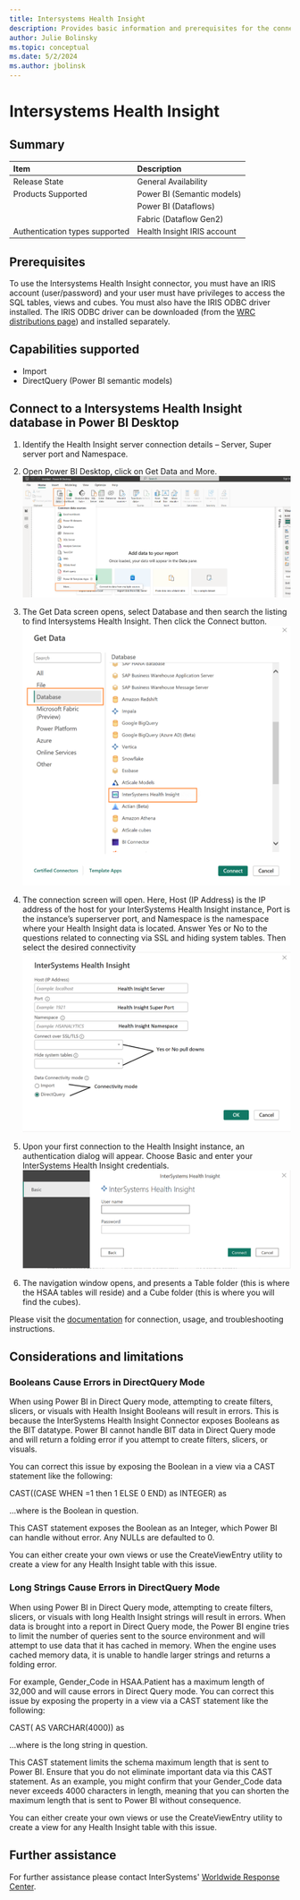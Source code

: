 ```yaml
---
title: Intersystems Health Insight
description: Provides basic information and prerequisites for the connector, and instructions on how to connect to your data using the connector.
author: Julie Bolinsky
ms.topic: conceptual
ms.date: 5/2/2024
ms.author: jbolinsk
---
```


# Intersystems Health Insight

## Summary

|**Item**                              |**Description**                                        |
|:-------------------------------------|:------------------------------------------------------|
| Release State                        | General Availability                                  |
| Products Supported                   | Power BI (Semantic models)                            |
|                                      | Power BI (Dataflows)                                  |
|                                      | Fabric (Dataflow Gen2)                                |
| Authentication types supported       | Health Insight IRIS account                           |

## Prerequisites

To use the Intersystems Health Insight connector, you must have an IRIS account (user/password) and your user must have privileges to access the SQL tables, views and cubes. You must also have the IRIS ODBC driver installed. 
The IRIS ODBC driver can be downloaded (from the [WRC distributions page](https://wrc.intersystems.com/wrc/coDistGen.csp)) and installed separately. 


## Capabilities supported

- Import
- DirectQuery (Power BI semantic models)

## Connect to a Intersystems Health Insight database in Power BI Desktop

1.	Identify the Health Insight server connection details – Server, Super server port and Namespace.

2.	Open Power BI Desktop, click on Get Data and More.
    ![Desktop image](./media/intersystem-healthinsight/initial-desktop.png)

4.  The Get Data screen opens, select Database and then search the listing to find Intersystems Health Insight. Then click the  Connect button.
    ![GetData image](./media/intersystem-healthinsight/get-data.png)  

5.  The connection screen will open. Here, Host (IP Address) is the IP address of the host for your InterSystems Health Insight instance, Port is the instance’s superserver port, and Namespace is the namespace where your Health Insight data is located. Answer Yes or No to the questions related to connecting via SSL and hiding system tables. Then select the desired connectivity 
    ![ISCHSHI image](./media/intersystem-healthinsight/connection-screen.png) 

6.	Upon your first connection to the Health Insight instance, an authentication dialog will appear. Choose Basic and enter your InterSystems Health Insight credentials.
    ![Signon image](./media/intersystem-healthinsight/authentication-screen.png) 

7.	The navigation window opens, and presents a Table folder (this is where the HSAA tables will reside) and a Cube folder (this is where you will find the cubes).

Please visit the [documentation](https://docs.intersystems.com/hslatest/csp/docbook/DocBook.UI.Page.cls?KEY=HSAA_powerbi) for connection, usage, and troubleshooting instructions.

## Considerations and limitations

### Booleans Cause Errors in DirectQuery Mode 

When using Power BI in Direct Query mode, attempting to create filters, slicers, or visuals with Health Insight Booleans will result in errors. This is because the InterSystems Health Insight Connector exposes Booleans as the BIT datatype. Power BI cannot handle BIT data in Direct Query mode and will return a folding error if you attempt to create filters, slicers, or visuals. 

You can correct this issue by exposing the Boolean in a view via a CAST statement like the following: 

 
CAST((CASE WHEN <fieldname>=1 then 1 ELSE 0 END) as INTEGER) as <fieldname> 
 

...where <fieldname> is the Boolean in question. 

This CAST statement exposes the Boolean as an Integer, which Power BI can handle without error. Any NULLs are defaulted to 0. 

You can either create your own views or use the CreateViewEntry utility to create a view for any Health Insight table with this issue. 

### Long Strings Cause Errors in DirectQuery Mode 

When using Power BI in Direct Query mode, attempting to create filters, slicers, or visuals with long Health Insight strings will result in errors. When data is brought into a report in Direct Query mode, the Power BI engine tries to limit the number of queries sent to the source environment and will attempt to use data that it has cached in memory. When the engine uses cached memory data, it is unable to handle larger strings and returns a folding error. 

For example, Gender_Code in HSAA.Patient has a maximum length of 32,000 and will cause errors in Direct Query mode. You can correct this issue by exposing the property in a view via a CAST statement like the following: 

 
CAST(<fieldname> AS VARCHAR(4000)) as <fieldname> 
 

...where <fieldname> is the long string in question. 

This CAST statement limits the schema maximum length that is sent to Power BI. Ensure that you do not eliminate important data via this CAST statement. As an example, you might confirm that your Gender_Code data never exceeds 4000 characters in length, meaning that you can shorten the maximum length that is sent to Power BI without consequence. 

You can either create your own views or use the CreateViewEntry utility to create a view for any Health Insight table with this issue. 

## Further assistance

For further assistance please contact InterSystems' [Worldwide Response Center](https://wrc.intersystems.com).
